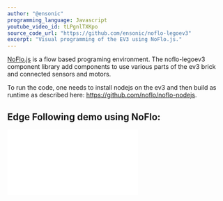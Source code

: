 ```yaml
---
author: "@ensonic"
programming_language: Javascript
youtube_video_id: tLPgnlTXKpo
source_code_url: "https://github.com/ensonic/noflo-legoev3"
excerpt: "Visual programming of the EV3 using NoFlo.js."
---
```


[NoFlo.js](http://www.noflojs.org) is a flow based programing environment. The noflo-legoev3 component library add components to use various parts of the ev3 brick and connected sensors and motors.

To run the code, one needs to install nodejs on the ev3 and then build as runtime as described here:
<https://github.com/noflo/noflo-nodejs>.

## Edge Following demo using NoFlo:

<iframe src="//www.youtube.com/embed/tLPgnlTXKpo?rel=0" frameborder="0" allowfullscreen="1" class="youtube-embed"> </iframe>
